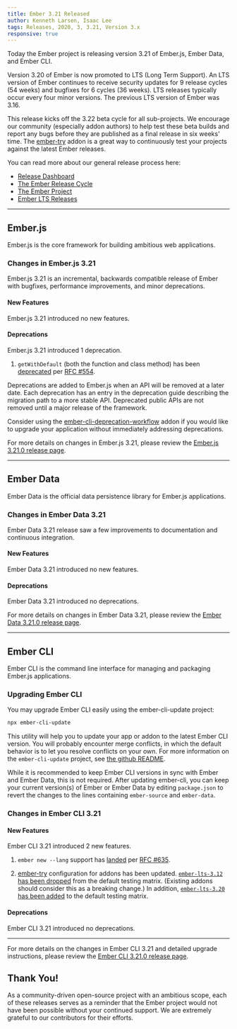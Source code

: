 ```yaml
---
title: Ember 3.21 Released
author: Kenneth Larsen, Isaac Lee
tags: Releases, 2020, 3, 3.21, Version 3.x
responsive: true
---
```


Today the Ember project is releasing version 3.21 of Ember.js, Ember Data, and Ember CLI.

Version 3.20 of Ember is now promoted to LTS (Long Term Support). An LTS version of Ember continues to receive security updates for 9 release cycles (54 weeks) and bugfixes for 6 cycles (36 weeks). LTS releases typically occur every four minor versions. The previous LTS version of Ember was 3.16.

This release kicks off the 3.22 beta cycle for all sub-projects. We encourage our community (especially addon authors) to help test these beta builds and report any bugs before they are published as a final release in six weeks' time. The [ember-try](https://github.com/ember-cli/ember-try) addon is a great way to continuously test your projects against the latest Ember releases.

You can read more about our general release process here:

- [Release Dashboard](http://emberjs.com/releases/)
- [The Ember Release Cycle](http://emberjs.com/blog/2013/09/06/new-ember-release-process.html)
- [The Ember Project](http://emberjs.com/blog/2015/06/16/ember-project-at-2-0.html)
- [Ember LTS Releases](http://emberjs.com/blog/2016/02/25/announcing-embers-first-lts.html)

---

## Ember.js

Ember.js is the core framework for building ambitious web applications.

### Changes in Ember.js 3.21

Ember.js 3.21 is an incremental, backwards compatible release of Ember with bugfixes, performance improvements, and minor deprecations.

#### New Features

Ember.js 3.21 introduced no new features.

#### Deprecations

Ember.js 3.21 introduced 1 deprecation.

1. `getWithDefault` (both the function and class method) has been [deprecated](https://github.com/emberjs/ember.js/pull/18993) per [RFC #554](https://github.com/emberjs/rfcs/blob/master/text/0554-deprecate-getwithdefault.md).

Deprecations are added to Ember.js when an API will be removed at a later date. Each deprecation has an entry in the deprecation guide describing the migration path to a more stable API. Deprecated public APIs are not removed until a major release of the framework.

Consider using the [ember-cli-deprecation-workflow](https://github.com/mixonic/ember-cli-deprecation-workflow) addon if you would like to upgrade your application without immediately addressing deprecations.

For more details on changes in Ember.js 3.21, please review the [Ember.js 3.21.0 release page](https://github.com/emberjs/ember.js/releases/tag/v3.21.0).

---

## Ember Data

Ember Data is the official data persistence library for Ember.js applications.

### Changes in Ember Data 3.21

Ember Data 3.21 release saw a few improvements to documentation and continuous integration.

#### New Features

Ember Data 3.21 introduced no new features.

#### Deprecations

Ember Data 3.21 introduced no deprecations.

For more details on changes in Ember Data 3.21, please review the
[Ember Data 3.21.0 release page](https://github.com/emberjs/data/releases/tag/v3.21.0).

---

## Ember CLI

Ember CLI is the command line interface for managing and packaging Ember.js applications.

### Upgrading Ember CLI

<!--alex ignore easy-->
You may upgrade Ember CLI easily using the ember-cli-update project:

```bash
npx ember-cli-update
```

This utility will help you to update your app or addon to the latest Ember CLI version. You will probably encounter merge conflicts, in which the default behavior is to let you resolve conflicts on your own. For more information on the `ember-cli-update` project, see [the github README](https://github.com/ember-cli/ember-cli-update).

While it is recommended to keep Ember CLI versions in sync with Ember and Ember Data, this is not required. After updating ember-cli, you can keep your current version(s) of Ember or Ember Data by editing `package.json` to revert the changes to the lines containing `ember-source` and `ember-data`.

### Changes in Ember CLI 3.21

#### New Features

Ember CLI 3.21 introduced 2 new features.

1. `ember new --lang` support has [landed](https://github.com/ember-cli/ember-cli/pull/9259) per [RFC #635](https://github.com/emberjs/rfcs/blob/master/text/0635-ember-new-lang.md).

1. [ember-try](https://github.com/ember-cli/ember-try) configuration for addons has been updated. [`ember-lts-3.12` has been dropped](https://github.com/ember-cli/ember-cli/pull/9310) from the default testing matrix. (Existing addons should consider this as a breaking change.) In addition, [`ember-lts-3.20` has been added](https://github.com/ember-cli/ember-cli/pull/9308) to the default testing matrix.

#### Deprecations

Ember CLI 3.21 introduced no deprecations.

---

For more details on the changes in Ember CLI 3.21 and detailed upgrade
instructions, please review the [Ember CLI 3.21.0 release page](https://github.com/ember-cli/ember-cli/releases/tag/v3.21.0).

## Thank You!

As a community-driven open-source project with an ambitious scope, each of these releases serves as a reminder that the Ember project would not have been possible without your continued support. We are extremely grateful to our contributors for their efforts.
